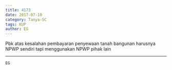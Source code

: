 ```yaml
---
title: 4173
date: 2017-07-10
category: Tanya-SC
tags: KUP
author: EG
---
```


Pbk atas kesalahan pembayaran penyewaan tanah bangunan harusnya NPWP sendiri tapi menggunakan NPWP pihak lain

---



`EG`
